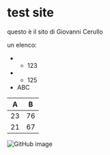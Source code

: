 # test site

questo è il sito di Giovanni Cerullo

un elenco:
- - 123
- - 125
- ABC

| A  | B  |
|---|---|
| 23  | 76  |
| 21  | 67  |

![GitHub image](img/github_image.jpg)

